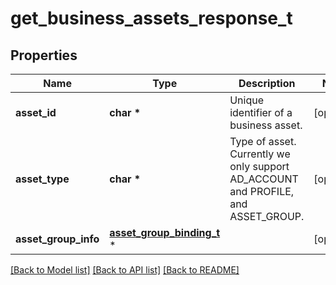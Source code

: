 # get_business_assets_response_t

## Properties
Name | Type | Description | Notes
------------ | ------------- | ------------- | -------------
**asset_id** | **char \*** | Unique identifier of a business asset. | [optional] 
**asset_type** | **char \*** | Type of asset. Currently we only support AD_ACCOUNT and PROFILE, and ASSET_GROUP. | [optional] 
**asset_group_info** | [**asset_group_binding_t**](asset_group_binding.md) \* |  | [optional] 

[[Back to Model list]](../README.md#documentation-for-models) [[Back to API list]](../README.md#documentation-for-api-endpoints) [[Back to README]](../README.md)


